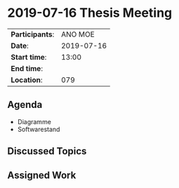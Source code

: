 # 2019-07-16 Thesis Meeting

|||
-----------------------|---------------------------------------------
 **Participants**:     | ANO MOE
 **Date**:             | 2019-07-16
 **Start time**:       | 13:00
 **End time**:         | 
 **Location**:         | 079

## Agenda

* Diagramme
* Softwarestand

## Discussed Topics




## Assigned Work
